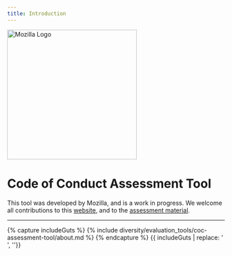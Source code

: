 ```yaml
---
title: Introduction
---
```

<img src="{{ site.baseurl }}/img/mozilla-logo.png"
     alt="Mozilla Logo" style="width: 300px;" />

# Code of Conduct Assessment Tool

This tool was developed by Mozilla, and is a work in progress.
We welcome all contributions to this [website](https://github.com/mozilla/diversity-coc-review.io), and to the [assessment material](https://github.com/mozilla/diversity/tree/master/evaluation_tools/coc-assessment-tool).

<hr>

{% capture includeGuts %}
{% include diversity/evaluation_tools/coc-assessment-tool/about.md %}
{% endcapture %}
{{ includeGuts | replace: '    ', ''}}
